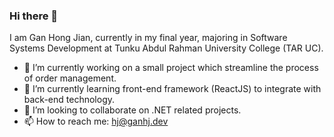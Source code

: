### Hi there 👋

I am Gan Hong Jian, currently in my final year, majoring in Software Systems Development at Tunku Abdul Rahman University College (TAR UC).

- 🔭 I’m currently working on a small project which streamline the process of order management.
- 🌱 I’m currently learning front-end framework (ReactJS) to integrate with back-end technology.
- 👯 I’m looking to collaborate on .NET related projects.
- 📫 How to reach me: hj@ganhj.dev

<!--
**ganhj99/ganhj99** is a ✨ _special_ ✨ repository because its `README.md` (this file) appears on your GitHub profile.

Here are some ideas to get you started:

- 🔭 I’m currently working on ...
- 🌱 I’m currently learning ...
- 👯 I’m looking to collaborate on ...
- 🤔 I’m looking for help with ...
- 💬 Ask me about ...
- 📫 How to reach me: ...
- 😄 Pronouns: ...
- ⚡ Fun fact: ...
-->
